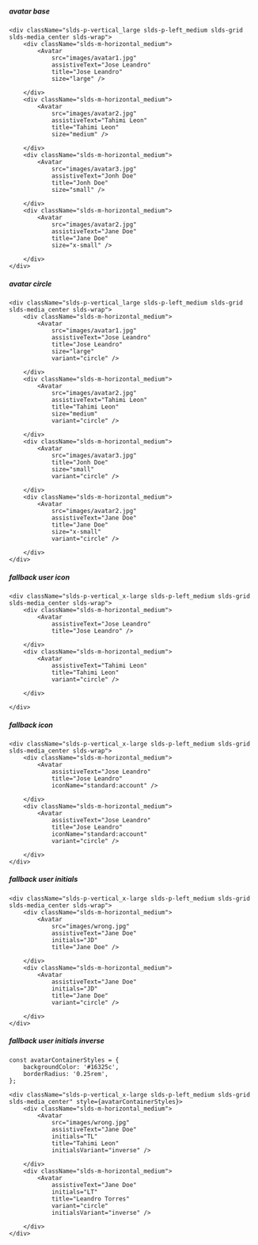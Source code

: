 ##### avatar base

    <div className="slds-p-vertical_large slds-p-left_medium slds-grid slds-media_center slds-wrap">
        <div className="slds-m-horizontal_medium">
            <Avatar
                src="images/avatar1.jpg"
                assistiveText="Jose Leandro"
                title="Jose Leandro"
                size="large" />

        </div>
        <div className="slds-m-horizontal_medium">
            <Avatar
                src="images/avatar2.jpg"
                assistiveText="Tahimi Leon"
                title="Tahimi Leon"
                size="medium" />

        </div>
        <div className="slds-m-horizontal_medium">
            <Avatar
                src="images/avatar3.jpg"
                assistiveText="Jonh Doe"
                title="Jonh Doe"
                size="small" />

        </div>
        <div className="slds-m-horizontal_medium">
            <Avatar
                src="images/avatar2.jpg"
                assistiveText="Jane Doe"
                title="Jane Doe"
                size="x-small" />

        </div>
    </div>


##### avatar circle

    <div className="slds-p-vertical_large slds-p-left_medium slds-grid slds-media_center slds-wrap">
        <div className="slds-m-horizontal_medium">
            <Avatar
                src="images/avatar1.jpg"
                assistiveText="Jose Leandro"
                title="Jose Leandro"
                size="large"
                variant="circle" />

        </div>
        <div className="slds-m-horizontal_medium">
            <Avatar
                src="images/avatar2.jpg"
                assistiveText="Tahimi Leon"
                title="Tahimi Leon"
                size="medium"
                variant="circle" />

        </div>
        <div className="slds-m-horizontal_medium">
            <Avatar
                src="images/avatar3.jpg"
                title="Jonh Doe"
                size="small"
                variant="circle" />

        </div>
        <div className="slds-m-horizontal_medium">
            <Avatar
                src="images/avatar2.jpg"
                assistiveText="Jane Doe"
                title="Jane Doe"
                size="x-small"
                variant="circle" />

        </div>
    </div>


##### fallback user icon

    <div className="slds-p-vertical_x-large slds-p-left_medium slds-grid slds-media_center slds-wrap">
        <div className="slds-m-horizontal_medium">
            <Avatar
                assistiveText="Jose Leandro"
                title="Jose Leandro" />

        </div>
        <div className="slds-m-horizontal_medium">
            <Avatar
                assistiveText="Tahimi Leon"
                title="Tahimi Leon"
                variant="circle" />

        </div>

    </div>


##### fallback icon

    <div className="slds-p-vertical_x-large slds-p-left_medium slds-grid slds-media_center slds-wrap">
        <div className="slds-m-horizontal_medium">
            <Avatar
                assistiveText="Jose Leandro"
                title="Jose Leandro"
                iconName="standard:account" />

        </div>
        <div className="slds-m-horizontal_medium">
            <Avatar
                assistiveText="Jose Leandro"
                title="Jose Leandro"
                iconName="standard:account"
                variant="circle" />

        </div>
    </div>


##### fallback user initials

    <div className="slds-p-vertical_x-large slds-p-left_medium slds-grid slds-media_center slds-wrap">
        <div className="slds-m-horizontal_medium">
            <Avatar
                src="images/wrong.jpg"
                assistiveText="Jane Doe"
                initials="JD"
                title="Jane Doe" />

        </div>
        <div className="slds-m-horizontal_medium">
            <Avatar
                assistiveText="Jane Doe"
                initials="JD"
                title="Jane Doe"
                variant="circle" />

        </div>
    </div>


##### fallback user initials inverse

    const avatarContainerStyles = {
        backgroundColor: '#16325c',
        borderRadius: '0.25rem',
    };

    <div className="slds-p-vertical_x-large slds-p-left_medium slds-grid slds-media_center" style={avatarContainerStyles}>
        <div className="slds-m-horizontal_medium">
            <Avatar
                src="images/wrong.jpg"
                assistiveText="Jane Doe"
                initials="TL"
                title="Tahimi Leon"
                initialsVariant="inverse" />

        </div>
        <div className="slds-m-horizontal_medium">
            <Avatar
                assistiveText="Jane Doe"
                initials="LT"
                title="Leandro Torres"
                variant="circle"
                initialsVariant="inverse" />

        </div>
    </div>
